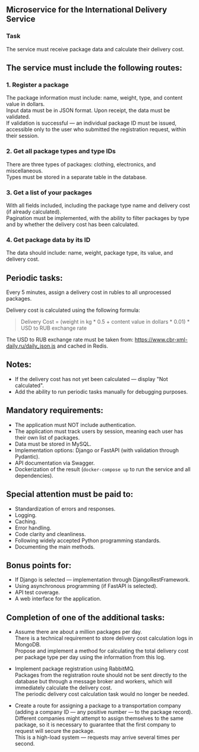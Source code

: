 ## Microservice for the International Delivery Service

### Task
The service must receive package data and calculate their delivery cost.

## The service must include the following routes:

### 1. Register a package
The package information must include: name, weight, type, and content value in dollars.  
Input data must be in JSON format. Upon receipt, the data must be validated.  
If validation is successful — an individual package ID must be issued, accessible only to the user who submitted the registration request, within their session.

### 2. Get all package types and type IDs
There are three types of packages: clothing, electronics, and miscellaneous.  
Types must be stored in a separate table in the database.

### 3. Get a list of your packages
With all fields included, including the package type name and delivery cost (if already calculated).  
Pagination must be implemented, with the ability to filter packages by type and by whether the delivery cost has been calculated.

### 4. Get package data by its ID
The data should include: name, weight, package type, its value, and delivery cost.

## Periodic tasks:

Every 5 minutes, assign a delivery cost in rubles to all unprocessed packages.

Delivery cost is calculated using the following formula:

> Delivery Cost = (weight in kg * 0.5 + content value in dollars * 0.01) * USD to RUB exchange rate

The USD to RUB exchange rate must be taken from: https://www.cbr-xml-daily.ru/daily_json.js and cached in Redis.

## Notes:
- If the delivery cost has not yet been calculated — display "Not calculated".
- Add the ability to run periodic tasks manually for debugging purposes.

## Mandatory requirements:

- The application must NOT include authentication.
- The application must track users by session, meaning each user has their own list of packages.
- Data must be stored in MySQL.
- Implementation options: Django or FastAPI (with validation through Pydantic).
- API documentation via Swagger.
- Dockerization of the result (`docker-compose up` to run the service and all dependencies).

## Special attention must be paid to:

- Standardization of errors and responses.
- Logging.
- Caching.
- Error handling.
- Code clarity and cleanliness.
- Following widely accepted Python programming standards.
- Documenting the main methods.

## Bonus points for:

- If Django is selected — implementation through DjangoRestFramework.
- Using asynchronous programming (if FastAPI is selected).
- API test coverage.
- A web interface for the application.

## Completion of one of the additional tasks:

- Assume there are about a million packages per day.  
There is a technical requirement to store delivery cost calculation logs in MongoDB.  
Propose and implement a method for calculating the total delivery cost per package type per day using the information from this log.

- Implement package registration using RabbitMQ.  
Packages from the registration route should not be sent directly to the database but through a message broker and workers, which will immediately calculate the delivery cost.  
The periodic delivery cost calculation task would no longer be needed.

- Create a route for assigning a package to a transportation company (adding a company ID — any positive number — to the package record).  
Different companies might attempt to assign themselves to the same package, so it is necessary to guarantee that the first company to request will secure the package.  
This is a high-load system — requests may arrive several times per second.